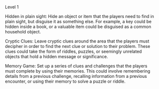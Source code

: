 Level 1

Hidden in plain sight: Hide an object or item that the players need to find in plain sight, but disguise it as something else. For example, a key could be hidden inside a book, or a valuable item could be disguised as a common household object.

Cryptic Clues: Leave cryptic clues around the area that the players must decipher in order to find the next clue or solution to their problem. These clues could take the form of riddles, puzzles, or seemingly unrelated objects that hold a hidden message or significance.

Memory Game: Set up a series of clues and challenges that the players must complete by using their memories. This could involve remembering details from a previous challenge, recalling information from a previous encounter, or using their memory to solve a puzzle or riddle.